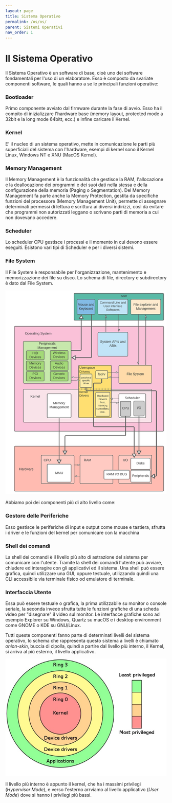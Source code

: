 ```yaml
---
layout: page
title: Sistema Operativo
permalink: /os/os/
parent: Sistemi Operativi
nav_order: 1
---
```

# Il Sistema Operativo

Il Sistema Operativo è un software di base, cioè uno dei software fondamentali per l'uso di un elaboratore. Esso è composto da svariate componenti software, le quali hanno a se le principali funzioni operative:

### Bootloader
Primo componente avviato dal firmware durante la fase di avvio. Esso ha il compito di inizializzare l'hardware base (memory layout, protected mode a 32bit e la long mode 64bitt, ecc.) e infine caricare il Kernel.

### Kernel
E' il nucleo di un sistema operativo, mette in comunicazione le parti più superficiali del sistema con l'hardware, esempi di kernel sono il Kernel Linux, Windows NT e XNU (MacOS Kernel).
  
### Memory Management
Il Memory Management è la funzionalità che gestisce la RAM, l'allocazione e la deallocazione dei programmi e dei suoi dati nella stessa e della configurazione della memoria (Paging o Segmentation). Del Memory Management fa parte anche la Memory Protection, gestita da specifiche funzioni del processore (Memory Management Unit), permette di assegnare determinati permessi di lettura e scrittura ai diversi indirizzi, così da evitare che programmi non autorizzati leggano o scrivano parti di memoria a cui non dovevano accedere.
  
### Scheduler
Lo scheduler CPU gestisce i processi e il momento in cui devono essere eseguiti. Esistono vari tipi di Scheduler e per i diversi sistemi.
  
### File System
Il File System è responsabile per l'organizzazione, mantenimento e memorizzazione dei file su disco. Lo schema di file, directory e subdirectory è dato dal File System.

![os](../assets/images/operating_systems.svg) 

Abbiamo poi dei componenti più di alto livello come:

### Gestore delle Periferiche
Esso gestisce le periferiche di input e output come mouse e tastiera, sfrutta i driver e le funzioni del kernel per comunicare con la macchina

### Shell dei comandi

La shell dei comandi è il livello più alto di astrazione del sistema per comunicare con l'utente. Tramite la shell dei comandi l'utente può avviare, chiudere ed interagire con gli applicativi ed il sistema. Una shell può essere grafica, quindi utilizzare una GUI, oppure testuale, utilizzando quindi una CLI accessibile via terminale fisico od emulatore di terminale.

### Interfaccia Utente
Essa può essere testuale o grafica, la prima utilizzabile su monitor o console seriale, la seconda invece sfrutta tutte le funzioni grafiche di una scheda video per "disegnare" il video sul monitor. Le interfacce grafiche sono ad esempio Explorer su Windows, Quartz su macOS e i desktop environment come GNOME o KDE su GNU/Linux.

Tutti queste componenti fanno parte di determinati livelli del sistema operativo, lo schema che rappresenta questo sistema a livelli è chiamato _onion-skin_, buccia di cipolla, quindi a partire dal livello più interno, il Kernel, si arriva al più esterno, il livello applicativo.

![onionskin](../assets/images/onionskingarch.jpg)

Il livello più interno è appunto il kernel, che ha i massimi privilegi (_Hypervisor Mode_), e verso l'esterno arrviamo al livello applicativo (_User Mode_) dove si hanno i privilegi più bassi.